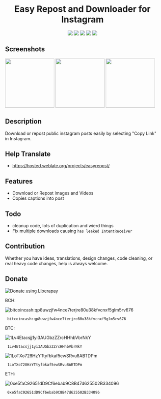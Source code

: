 <h1 align="center">
  Easy Repost and Downloader for Instagram
</h1>

<p align="center">
<a href="https://github.com/sschueller/easyrepost/releases/latest" alt="GitHub release"><img src="https://img.shields.io/github/release/sschueller/easyrepost.svg" ></a>
<a href="https://www.gnu.org/licenses/gpl-3.0" alt="License: GPLv3"><img src="https://img.shields.io/badge/License-GPL%20v3-blue.svg"></a>
<a href="https://f-droid.org/de/packages/net.schueller.instarepost/" alt="F-Droid release"><img src="https://img.shields.io/f-droid/v/net.schueller.instarepost.svg"></a>
<a href="https://hosted.weblate.org/projects/easyrepost/" alt="Translation Status"><img src="https://hosted.weblate.org/widgets/easyrepost/-/svg-badge.svg"></a>
<a href="https://liberapay.com/sschueller/donate" alt="Donate Link"><img src="http://img.shields.io/liberapay/patrons/sschueller.svg?logo=liberapay"></a>
</p>

## Screenshots
[<img src="fastlane/metadata/android/en-US/images/phoneScreenshots/1_en-US.png" width=160>](fastlane/metadata/android/en-US/images/phoneScreenshots/1_en-US.png)
[<img src="fastlane/metadata/android/en-US/images/phoneScreenshots/2_en-US.png" width=160>](fastlane/metadata/android/en-US/images/phoneScreenshots/2_en-US.png)
[<img src="fastlane/metadata/android/en-US/images/phoneScreenshots/3_en-US.png" width=160>](fastlane/metadata/android/en-US/images/phoneScreenshots/3_en-US.png)

## Description
Download or repost public instagram posts easily by selecting "Copy Link" in Instagram.


## Help Translate
* https://hosted.weblate.org/projects/easyrepost/

## Features
* Download or Repost Images and Videos
* Copies captions into post

## Todo
* cleanup code, lots of duplication and wierd things
* Fix multiple downloads causing `has leaked IntentReceiver`

## Contribution
Whether you have ideas, translations, design changes, code cleaning, or real heavy code changes, help is always welcome.

## Donate

<noscript><a href="https://liberapay.com/sschueller/donate"><img alt="Donate using Liberapay" src="https://liberapay.com/assets/widgets/donate.svg"></a></noscript>


BCH:

<img alt="bitcoincash:qp8uwzjfw4nce7terjre80u38kfvcnxf5glm5rv676"
     src="https://bwipjs-api.metafloor.com/?bcid=qrcode&text=bitcoincash:qp8uwzjfw4nce7terjre80u38kfvcnxf5glm5rv676">

     bitcoincash:qp8uwzjfw4nce7terjre80u38kfvcnxf5glm5rv676

BTC:

<img alt="1Lv4Etacsjj1yi3AUGbzZZrcHHhbVbrNkY"
     src="https://bwipjs-api.metafloor.com/?bcid=qrcode&text=1Lv4Etacsjj1yi3AUGbzZZrcHHhbVbrNkY">

     1Lv4Etacsjj1yi3AUGbzZZrcHHhbVbrNkY

<img alt="1LoTXo728HzYTtyfbkaf5ewSRvu8ABTDPm"
     src="https://bwipjs-api.metafloor.com/?bcid=qrcode&text=1LoTXo728HzYTtyfbkaf5ewSRvu8ABTDPm">
     
     1LoTXo728HzYTtyfbkaf5ewSRvu8ABTDPm

ETH:

<img alt="0xe5faC92651dD9Cf6ebab9C8B47d625502B334096"
     src="https://bwipjs-api.metafloor.com/?bcid=qrcode&text=0xe5faC92651dD9Cf6ebab9C8B47d625502B334096">

     0xe5faC92651dD9Cf6ebab9C8B47d625502B334096

